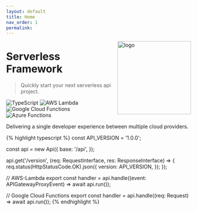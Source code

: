 ```yaml
---
layout: default
title: Home
nav_order: 1
permalink: 
---
```


<img src="/serverless-framework/assets/images/logo.png" width="200px" align="right" alt="logo"/>

# Serverless Framework

> Quickly start your next serverless api project.  

![TypeScript](https://img.shields.io/badge/typescript-%23007ACC.svg?style=for-the-badge&logo=typescript&logoColor=white)
![AWS Lambda](https://img.shields.io/badge/AWS%20Lambda-%23FF9900?style=for-the-badge&logo=awslambda&logoColor=white)
![Google Cloud Functions](https://img.shields.io/badge/Google%20Cloud%20Functions-%234285F4?style=for-the-badge&logo=google&logoColor=white)
![Azure Functions](https://img.shields.io/badge/Azure%20Functions-%230078D7?style=for-the-badge&logo=azurefunctions&logoColor=white)

Delivering a single developer experience between multiple cloud providers.  

{% highlight typescript %}
const API_VERSION = '1.0.0';

const api = new Api({
    base: '/api',
});

api.get('/version', (req: RequestInterface, res: ResponseInterface) => {
    req.status(HttpStatusCode.OK).json({
        version: API_VERSION,
    });
});

// AWS-Lambda
export const handler = api.handle((event: APIGatewayProxyEvent) => await api.run());

// Google Cloud Functions
export const handler = api.handle((req: Request) => await api.run());
{% endhighlight %}